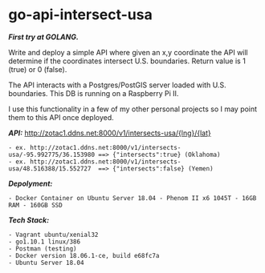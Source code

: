 # go-api-intersect-usa

_**First try at GOLANG.**_

Write and deploy a simple API where given an x,y coordinate the API will determine if the coordinates intersect U.S. boundaries.  Return value is 1 (true) or 0 (false).

The API interacts with a Postgres/PostGIS server loaded with U.S. boundaries.  This DB is running on a Raspberry Pi II.

I use this functionality in a few of my other personal projects so  I may point them to this API once deployed.

_**API:**_ http://zotac1.ddns.net:8000/v1/intersects-usa/{lng}/{lat}

    - ex. http://zotac1.ddns.net:8000/v1/intersects-usa/-95.992775/36.153980 ==> {"intersects":true} (Oklahoma)
    - ex. http://zotac1.ddns.net:8000/v1/intersects-usa/48.516388/15.552727  ==> {"intersects":false} (Yemen)

_**Depolyment:**_ 

	- Docker Container on Ubuntu Server 18.04 - Phenom II x6 1045T - 16GB RAM - 160GB SSD

_**Tech Stack:**_

    - Vagrant ubuntu/xenial32
	- go1.10.1 linux/386
    - Postman (testing)
	- Docker version 18.06.1-ce, build e68fc7a
	- Ubuntu Server 18.04
